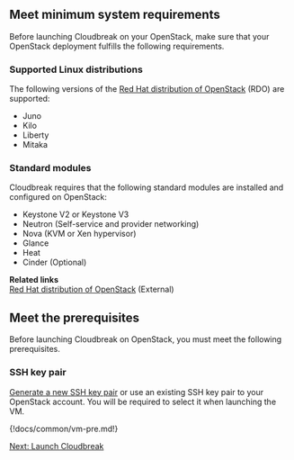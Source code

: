  
## Meet minimum system requirements

Before launching Cloudbreak on your OpenStack, make sure that your OpenStack deployment fulfills the following requirements.

### Supported Linux distributions

The following versions of the [Red Hat distribution of OpenStack](https://www.rdoproject.org/) (RDO) are supported:

* Juno
* Kilo
* Liberty
* Mitaka

### Standard modules

Cloudbreak requires that the following standard modules are installed and configured on OpenStack:

* Keystone V2 or Keystone V3
* Neutron (Self-service and provider networking)
* Nova (KVM or Xen hypervisor)
* Glance
* Heat
* Cinder (Optional)

**Related links**  
[Red Hat distribution of OpenStack](https://www.rdoproject.org/) (External)


## Meet the prerequisites

Before launching Cloudbreak on OpenStack, you must meet the following prerequisites.

### SSH key pair

[Generate a new SSH key pair](faq.md#generate-ssh-key-pair) or use an existing SSH key pair to your OpenStack account. You will be required to select it when launching the VM.


{!docs/common/vm-pre.md!}




<div class="next">
<a href="../os-launch/index.html">Next: Launch Cloudbreak</a>
</div>

